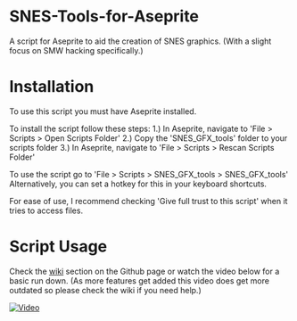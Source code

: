 # SNES-Tools-for-Aseprite
A script for Aseprite to aid the creation of SNES graphics. (With a slight focus on SMW hacking specifically.)

# Installation

To use this script you must have Aseprite installed.

To install the script follow these steps:
1.) In Aseprite, navigate to 'File > Scripts > Open Scripts Folder'
2.) Copy the 'SNES_GFX_tools' folder to your scripts folder
3.) In Aseprite, navigate to 'File > Scripts > Rescan Scripts Folder'

To use the script go to
'File > Scripts > SNES_GFX_tools > SNES_GFX_tools'
Alternatively, you can set a hotkey for this in your keyboard shortcuts.

For ease of use, I recommend checking
'Give full trust to this script' when it tries to access files.

# Script Usage

Check the [wiki](https://github.com/MM102/SNES-Tools-for-Aseprite/wiki) section on the Github page or watch the video below for a basic run down.
(As more features get added this video does get more outdated so please check the wiki if you need help.)

[![Video](https://cdn.discordapp.com/attachments/662577747104628756/844981688454479922/unknown.png)](https://youtu.be/4ICXL0K8QUY)
